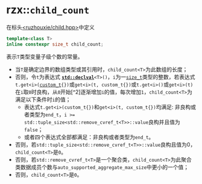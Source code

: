 # rzx::`child_count`
在标头[<ruzhouxie/child.hpp>](../child.md)中定义
```cpp
template<class T>
inline constexpr size_t child_count;
```
表示`T`类型变量子级个数的常量。
- 当`T`是确定边界的数组类型或其引用时，`child_count<T>`为此数组的长度；  
- 否则，令`t`为表达式 [**`std::declval`**][declval]`<T>()`，`i`为一[`size_t`]()类型的整数，若表达式`t.get<i>(`[`custom_t`]()`{})`或`get<i>(t, custom_t{})`或`t.get<i>()`或`get<i>(t)`在`i`取`0`时良构，从`0`开始[^2]逐渐增加`i`的值，每次增加`1`，`child_count<T>`为满足以下条件时`i`的值；
  - 表达式`t.get<i>(custom_t{})`和`get<i>(t, custom_t{})`均满足: 非良构或者类型为`end_t`，`i >= std::tuple_size<std::remove_cvref_t<T>>::value`良构并且值为`false`；
  - 或者四个表达式全部都满足：非良构或者类型为`end_t`。
- 否则，若`std::tuple_size<std::remove_cvref_t<T>>::value`良构且值为0，`child_count<T>`是`0`。
- 否则，若`std::remove_cvref_t<T>`是一个聚合类，`child_count<T>`为此聚合类数据成员个数与`auto_supported_aggregate_max_size`中更小的一个值；
- 否则，`child_count<T>`是`0`。

[declval]:https://zh.cppreference.com/w/cpp/utility/declval "外部：https://zh.cppreference.com/w/cpp/utility/declval"